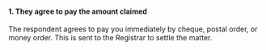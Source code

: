####  1\. They agree to pay the amount claimed

The respondent agrees to pay you immediately by cheque, postal order, or money
order. This is sent to the Registrar to settle the matter.
